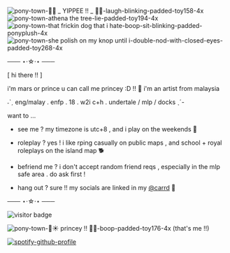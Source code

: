 
![pony-town-🍬🌈 _ YIPPEE !! _ 🍭🎉-laugh-blinking-padded-toy158-4x](https://github.com/user-attachments/assets/31c51a2c-b8c0-48fa-825d-e59a6fe68a93) ![pony-town-athena the tree-lie-padded-toy194-4x](https://github.com/user-attachments/assets/af0e179c-43d9-4c73-8482-71925e7cc342) ![pony-town-that frickin dog that i hate-boop-sit-blinking-padded-ponyplush-4x](https://github.com/user-attachments/assets/16a89f0e-33ea-42fc-b643-ac4c993ddb56) ![pony-town-she polish on my knop until i-double-nod-with-closed-eyes-padded-toy268-4x](https://github.com/user-attachments/assets/dfda7408-5512-41f8-884f-ee87c56bf961)



  ─── ⋆⋅☆⋅⋆ ───

[ hi there !! ]

i'm mars or prince u can call me princey :D !! 👑
i'm an artist from malaysia

˗ˋˏ eng/malay . enfp . 18 . 
w2i c+h . undertale / mlp / docks ˎˊ-


want to ...

  - see me ? my timezone is utc+8 , and i play on the weekends 🌃
  
   - roleplay ? yes ! i like rping casually on public maps , and school + royal roleplays on the island map 🐕

   - befriend me ? i don't accept random friend reqs , especially in the mlp safe area . do ask first ! 
    
   - hang out ? sure !! my socials are linked in my [@carrd](https://marsywarsy.carrd.co/) 🎊

  ─── ⋆⋅☆⋅⋆ ───

  ![visitor badge](https://visitor-badge.laobi.icu/badge?page_id=rougestarcloak.rougestarcloak&left_color=maroon&right_color=black&left_text=esteemed%20guests)

![pony-town-🌹☀ princey !! 👑💗-boop-padded-toy176-4x](https://github.com/user-attachments/assets/06c8c9de-3c58-4c29-b1c6-793284a87ea0) (that's me !!)


[![spotify-github-profile](https://spotify-github-profile.kittinanx.com/api/view?uid=52g6ya2avnvu5g1t22ow3wks1&cover_image=true&theme=novatorem&show_offline=true&background_color=121212&interchange=false&bar_color=a6002e&bar_color_cover=false)](https://spotify-github-profile.kittinanx.com/api/view?uid=52g6ya2avnvu5g1t22ow3wks1&redirect=true)
